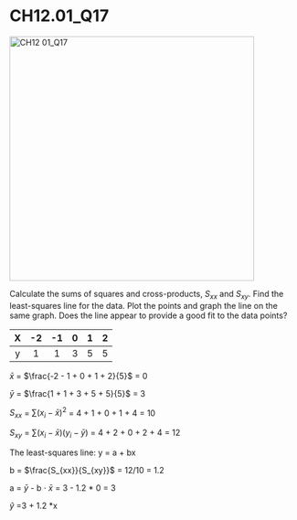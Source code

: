 # CH12.01_Q17 #

<img width="428" alt="CH12 01_Q17" src="https://github.com/user-attachments/assets/227c4085-8b18-4250-9020-00afda9c1408" />

Calculate the sums of squares and cross-products, $S_{xx}$ and $S_{xy}$. Find the least-squares line for the data. Plot the points and graph the line on the same graph. Does the line appear to provide a good fit to the data points?

| X | -2 | -1 | 0 | 1 | 2 |
|:-:|:--:|:--:|:-:|:-:|:-:|
| y |  1 |  1 | 3 | 5 | 5 |

$\bar{x}$ = $\frac{-2 - 1 + 0 + 1 + 2}{5}$ = 0

$\bar{y}$ = $\frac{1 + 1 + 3 + 5 + 5}{5}$ = 3

$S_{xx}$ = $\sum{(x_i-\bar{x})^2}$ = 4 + 1 + 0 + 1 + 4 = 10

$S_{xy}$ = $\sum{(x_i-\bar{x})(y_i-\bar{y})}$ = 4 + 2 + 0 + 2 + 4 = 12

The least-squares line: y = a + bx 

b = $\frac{S_{xx}}{S_{xy}}$ = 12/10 = 1.2

a = $\bar{y}$ - b $\cdot$ $\bar{x}$ = 3 - 1.2 * 0 = 3

$\hat{y}$ =3 + 1.2 *x


